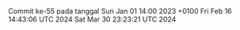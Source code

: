 Commit ke-55 pada tanggal Sun Jan 01 14:00 2023 +0100
Fri Feb 16 14:43:06 UTC 2024
Sat Mar 30 23:23:21 UTC 2024
